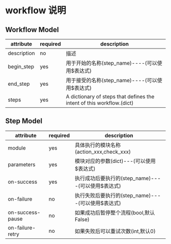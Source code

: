 # workflow 说明

## Workflow Model

| attribute   | required | description                                                           |
|-------------|----------|-----------------------------------------------------------------------|
| description | no       | 描述                                                                    |
| begin_step  | yes      | 用于开始的名称(step_name)----(可以使用$表达式)                                      |
| end_step    | yes      | 用于接受的名称(step_name)----(可以使用$表达式)                                      |
| steps       | yes      | A dictionary of steps that defines the intent of this workflow.(dict) |

## Step Model

| attribute        | required | description                        |
|------------------|----------|------------------------------------|
| module           | yes      | 具体执行的模块名称(action_xxx,check_xxx)    |
| parameters       | yes      | 模块对应的参数(dict)---(可以使用$表达式)         |
| on-success       | yes      | 执行成功后要执行的(step_name)----(可以使用$表达式) |
| on-failure       | no       | 执行失败后要执行的(step_name)----(可以使用$表达式) |
| on-success-pause | no       | 如果成功后暂停整个流程(bool,默认False)          |
| on-failure-retry | no       | 如果失败后可以重试次数(int,默认0)               |